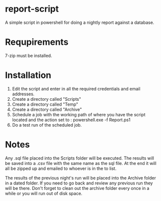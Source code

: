 report-script
=============

A simple script in powershell for doing a nightly report against a database.

Requpirements
=============

7-zip must be installed.

Installation
============

1. Edit the script and enter in all the required credentials and email addresses.
2. Create a directory called "Scripts"
3. Create a directory called "Temp"
4. Create a directory called "Archive"
5. Schedule a job with the working path of where you have the script located and the action set to : powershell.exe -f Report.ps1
6. Do a test run of the scheduled job.

Notes
=====

Any .sql file placed into the Scripts folder will be executed. The results will be saved into a .csv file with the same name as the sql file. At the end it will all be zipped up and emailed to whoever is in the to list.

The results of the previous night's run will be placed into the Archive folder in a dated folder. If you need to go back and review any previous run they will be there. Don't forget to clean out the archive folder every once in a while or you will run out of disk space.
